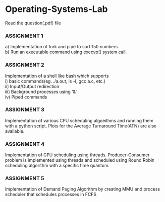 # Operating-Systems-Lab

Read the question(.pdf) file

### ASSIGNMENT 1  
a) Implementation of fork and pipe to sort 150 numbers.   
b) Run an executable command using execvp() system call.


### ASSIGNMENT 2  
Implementation of a shell like bash which supports  
i) basic commands(eg. ./a.out, ls -l, gcc a.c, etc.)  
ii) Input/Output redirection  
iii) Background processes using '&'  
iv) Piped commands  


### ASSIGNMENT 3
Implementation of various CPU scheduling algoeithms and running them with a python script. Plots for the Average Turnaround Time(ATN) are also available.


### ASSIGNMENT 4
Implementation of CPU scheduling using threads. Producer-Consumer problem is implemented using threads and scheduled using Round Robin scheduling algorithm with a specific time quantum.


### ASSIGNMENT 5
Implementation of Demand Paging Algorithm by creating MMU and process scheduler that schedules processes in FCFS.
